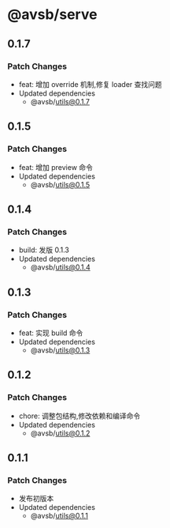 # @avsb/serve

## 0.1.7

### Patch Changes

- feat: 增加 override 机制,修复 loader 查找问题
- Updated dependencies
  - @avsb/utils@0.1.7

## 0.1.5

### Patch Changes

- feat: 增加 preview 命令
- Updated dependencies
  - @avsb/utils@0.1.5

## 0.1.4

### Patch Changes

- build: 发版 0.1.3
- Updated dependencies
  - @avsb/utils@0.1.4

## 0.1.3

### Patch Changes

- feat: 实现 build 命令
- Updated dependencies
  - @avsb/utils@0.1.3

## 0.1.2

### Patch Changes

- chore: 调整包结构,修改依赖和编译命令
- Updated dependencies
  - @avsb/utils@0.1.2

## 0.1.1

### Patch Changes

- 发布初版本
- Updated dependencies
  - @avsb/utils@0.1.1
